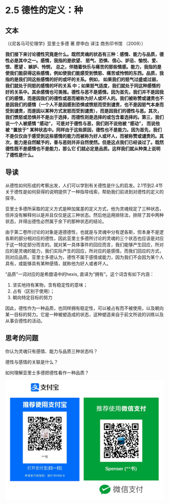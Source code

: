 # 2.5 德性的定义：种

## 文本

（《尼各马可伦理学》亚里士多德 著 廖申白 译注 商务印书馆 （2009））

**我们接下来讨论德性究竟是什么。既然灵魂的状态有三种：感情、能力与品质，德性必是其中之一。感情，我指的是欲望、 怒气、恐惧、信心、妒忌、愉悦、爱、恨、愿望 、嫉妒、怜悯， 总之，伴随着快乐与痛苦的那些情感。能力，我指的是使我们能获得这些感情，例如使我们能感受到愤怒、痛苦或怜悯的东西。品质，我指的是我们同这些感情的好的或坏的关系。例如， 如果我们的怒气过盛或过弱，我们就处于同怒的感情的坏的关系 中；如果怒气适度，我们就处于同这种感情的好的关系中。其余感情也可类推。德性与恶不是感情。因为首先，我们并不是因我们的感情，而是因我们的德性或恶而被称为好人或坏人的。我们被称赞或谴责也不是因我们的感情（一个人不是因感到恐惧或愤怒而受到谴责，也不是因怒气本身而受到谴责，而是因以某种方式发怒而受到谴责），而是因我们的德性与恶。其次，我们愤怒或恐惧并不是出于选择，而德性则是选择的或包含着选择的。第三，我们说一个人被感情 “感动”， 可是对于德性与恶，我们则不说他被 “感动”， 而说他被 “置放于” 某种状态中。同样由于这些原因，德性也不是能力。因为首先，我们不是仅仅由于感受到这些感情的能力而被称为好人或坏人，而被称赞或谴责的。其次，能力是自然赋予的，善与恶则并非自然使然。但是这点我们已经谈过了。既然德性既不是感情也不是能力，那么它 们就必定是品质。这样我们就从种类上说明了德性是什么。**

## 导读

从德性如何形成的考察出发，人们可以学到有关德性是什么的启发。2.1节到2.4节关于德性是如何获得的说明提供了一种指导线索，帮助我们前进到对德性的定义的探寻。

亚里士多德所采取的定义方式是种加属差的定义方式，他为灵魂规定了三种状态，但并没有解释何以是并且仅仅是这三种状态。然后他运用排除法，排除了其中两种状态，并得出德性必然属于余下的那种状态的结论。

由于第二卷所讨论的对象是道德德性，也就是与灵魂中分有逻各斯，但本身不是逻各斯的部分相对应的德性，因此亚里士多德所讨论的灵魂的三个状态也应该是对应于这一特定部分而言的。就对某一具体事件的回应而言，我们能够产生回应，所对应的是灵魂的能力，我们实际产生的回应，所对应的是感情，而我们回应的方式，则对应品质。亚里士多德认为，德性不属于感情或能力，因为我们不会因为某个人具有，或能够具有某种感情，就称他为好人或者坏人。

“品质”一词对应的是希腊语中的hexis, 直译为“拥有”。这个词含有如下内涵：

1. 坚实地持有某物，含有稳定性的意味；
2. 占有（区别于使用）；
3. 朝向特定目标的努力

因此，德性作为一种品质，也同样拥有稳定性，可以被占有而不被使用，以及朝向某一目标的努力。它是一种被塑造成的状态，这种塑造来自于前文所说的训练以及从事合德性的活动。

## 思考的问题

你认为灵魂只有感情、能力与品质三种状态吗？

德性与感情的关联是什么？

如何理解亚里士多德把德性看作一种品质？

![](.gitbook/assets/screen-shot-2021-06-10-at-7.41.22-pm%20%284%29.png)

